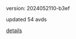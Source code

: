 version: 2024052110-b3ef

updated 54 avds

[details](https://github.com/0x74f917491bfa7ebfa379/ali_avd_db/blob/master/change_log/2024/05/21/10/b3ef.txt)